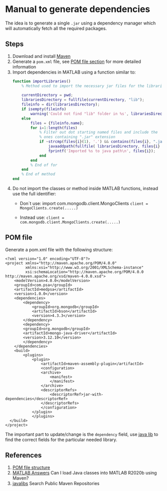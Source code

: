 # Manual to generate dependencies
The idea is to generate a single `.jar` using a dependency manager which will automatically fetch all the required packages.

## Steps
1. Download and install [Maven](https://maven.apache.org/)
2. Generate a `pom.xml` file, see [POM file section](#pom) for more detailed 
information
3. Import dependencies in MATLAB using a function similar to:
	```MATLAB
	function importLibraries()
		% Method used to import the necessary jar files for the libraries used
		
		currentDirectory = pwd;
		librariesDirectory = fullfile(currentDirectory, "lib");
		fileinfo = dir(librariesDirectory);
		if isempty(fileinfo)
			warning('Could not find "lib" folder in %s', librariesDirectory);
		else
			files = {fileinfo.name};
			for i=1:length(files)
				% Filter out dot starting named files and include the 
				% ones containing ".jar" extension 
				if ~strcmp(files{i}(1), '.') && contains(files{i}, ".jar")
					javaaddpath(fullfile( librariesDirectory, files{i} ));
					fprintf('Imported %s to java path\n', files{i});
				end
			end
			% End of for
		end
		% End of method
	end
	```
4. Do not import the classes or method inside MATLAB functions, instead use the
full identifier:
	* Don´t use:
	import com.mongodb.client.MongoClients
	`client = MongoClients.create(.....)`

	* Instead use:
	`client = com.mongodb.client.MongoClients.create(.....)`

## POM file <a name="pom"></a>
Generate a pom.xml file with the following structure:

	<?xml version="1.0" encoding="UTF-8"?>
	<project xmlns="http://maven.apache.org/POM/4.0.0"
			 xmlns:xsi="http://www.w3.org/2001/XMLSchema-instance"
			 xsi:schemaLocation="http://maven.apache.org/POM/4.0.0 http://maven.apache.org/xsd/maven-4.0.0.xsd">
		<modelVersion>4.0.0</modelVersion>
		<groupId>com.psa</groupId>
		<artifactId>medpsa</artifactId>
		<version>1.0.0</version>
		<dependencies>
			<dependency>
			    <groupId>org.mongodb</groupId>
			    <artifactId>bson</artifactId>
			    <version>4.3.3</version>
			</dependency>
			<dependency>
			<groupId>org.mongodb</groupId>
			<artifactId>mongo-java-driver</artifactId>
			<version>3.12.10</version>
			</dependency>
		</dependencies>
		<build>
			<plugins>
			    <plugin>
			        <artifactId>maven-assembly-plugin</artifactId>
			        <configuration>
			        <archive>
			            <manifest>
			            </manifest>
			        </archive>
			        <descriptorRefs>
			            <descriptorRef>jar-with-dependencies</descriptorRef>
			        </descriptorRefs>
			        </configuration>
			    </plugin>
			    </plugins>
	  </build>
	</project>

The important part to update/change is the `dependency` field, use [java lib](https://javalibs.com/)
to find the correct fields for the particular needed library.


## References
1. [POM file structure](https://maven.apache.org/pom.html#Plugin_Repositories)
2. [MATLAB Answers](https://www.mathworks.com/matlabcentral/answers/713843-can-i-load-java-classes-into-matlab-r2020b-using-maven) Can I load Java classes into MATLAB R2020b using Maven? 
3. [javalibs](https://javalibs.com/) Search Public Maven Repositories



